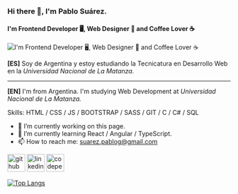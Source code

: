 ### Hi there 👋, I'm Pablo Suárez.
#### I'm Frontend Developer 🖥, Web Designer 🎨 and Coffee Lover ☕
![I'm Frontend Developer 🖥, Web Designer 🎨 and Coffee Lover ☕](https://live.staticflickr.com/65535/51154439864_c67d6bd3c7_c.jpg)

**[ES]** Soy de Argentina y estoy estudiando la Tecnicatura en Desarrollo Web en la *Universidad Nacional de La Matanza.*

---

**[EN]** I'm from Argentina. I'm studying Web Development at *Universidad Nacional de La Matanza.*

Skills: HTML / CSS / JS / BOOTSTRAP / SASS / GIT / C / C# / SQL

- 🔭 I’m currently working on this page. 
- 🌱 I’m currently learning React / Angular / TypeScript. 
- 📫 How to reach me: suarez.pablog@gmail.com 


[<img src='https://cdn.jsdelivr.net/npm/simple-icons@3.0.1/icons/github.svg' alt='github' height='40'>](https://github.com/pablogsuarez)  [<img src='https://cdn.jsdelivr.net/npm/simple-icons@3.0.1/icons/linkedin.svg' alt='linkedin' height='40'>](https://www.linkedin.com/in/pablogsuarez/)  [<img src='https://cdn.jsdelivr.net/npm/simple-icons@3.0.1/icons/codepen.svg' alt='codepen' height='40'>](https://codepen.io/pablogsuarez)  

[![Top Langs](https://github-readme-stats.vercel.app/api/top-langs/?username=pablogsuarez)](https://github.com/anuraghazra/github-readme-stats)

